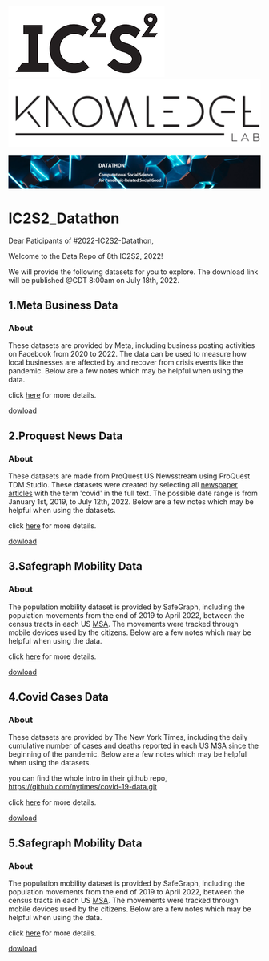 ![](./src/ic2s2_logo.png.webp)![](./src/knowledge_lab.png)

![](./src/ic2s2_bg.png)

# IC2S2_Datathon

Dear Paticipants of #2022-IC2S2-Datathon,

Welcome to the Data Repo of 8th IC2S2, 2022!

We will provide the following datasets for you to explore. The download link will be published @CDT 8:00am on July 18th, 2022.


## 1.Meta Business Data
### About
These datasets are provided by Meta, including business posting activities on Facebook from 2020 to 2022. The data can be used to measure how local businesses are affected by and recover from crisis events like the pandemic. Below are a few notes which may be helpful when using the data.

click [here](./dataset/Meta_Business) for more details.

[dowload]()

## 2.Proquest News Data 
### About
These datasets are made from ProQuest US Newsstream using ProQuest TDM Studio. These datasets were created by selecting all [newspaper articles](https://about.proquest.com/en/products-services/nationalsnews_shtml/) with the term 'covid' in the full text. The possible date range is from January 1st, 2019, to July 12th, 2022. Below are a few notes which may be helpful when using the datasets.

click [here](./dataset/Proquest_News) for more details.

[dowload]()

## 3.Safegraph Mobility Data 
### About
The population mobility dataset is provided by SafeGraph, including the population movements from the end of 2019 to April 2022, between the census tracts in each US [MSA](https://en.wikipedia.org/wiki/Metropolitan_statistical_area). The movements were tracked through mobile devices used by the citizens. Below are a few notes which may be helpful when using the data. 


click [here](./dataset/SafeGraph_Mobility) for more details.

[dowload]()

## 4.Covid Cases Data

### About
These datasets are provided by The New York Times, including the daily cumulative number of cases and deaths reported in each US [MSA](https://en.wikipedia.org/wiki/Metropolitan_statistical_area) since the beginning of the pandemic. Below are a few notes which may be helpful when using the datasets.

you can find the whole intro in their github repo, https://github.com/nytimes/covid-19-data.git

click [here](./dataset/Covid_Cases) for more details.

[dowload]()

## 5.Safegraph Mobility Data 
### About
The population mobility dataset is provided by SafeGraph, including the population movements from the end of 2019 to April 2022, between the census tracts in each US [MSA](https://en.wikipedia.org/wiki/Metropolitan_statistical_area). The movements were tracked through mobile devices used by the citizens. Below are a few notes which may be helpful when using the data. 

click [here](./dataset/Urban_Region) for more details.

[dowload]()
